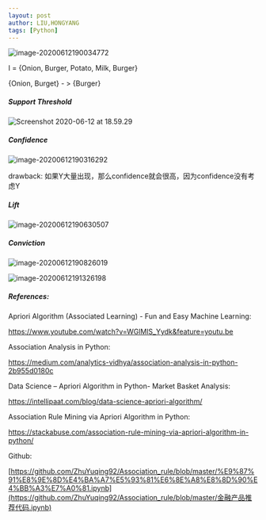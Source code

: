 ```yaml
---
layout: post
author: LIU,HONGYANG
tags: [Python]
---
```








![image-20200612190034772](https://tva1.sinaimg.cn/large/007S8ZIlgy1gfppjr6n4dj31fq0u0qv5.jpg)



I = {Onion, Burger, Potato, Milk, Burger}

{Onion, Burget}  - > {Burger}



##### Support Threshold



![Screenshot 2020-06-12 at 18.59.29](https://tva1.sinaimg.cn/large/007S8ZIlgy1gfppk7u386j31jj0u07wh.jpg)









#####  Confidence



![image-20200612190316292](https://tva1.sinaimg.cn/large/007S8ZIlgy1gfppmh6dtxj31hj0u04qq.jpg)



drawback: 如果Y大量出现，那么confidence就会很高，因为confidence没有考虑Y



##### Lift



![image-20200612190630507](https://tva1.sinaimg.cn/large/007S8ZIlgy1gfpppujdc1j31hh0u04qp.jpg)





##### Conviction



![image-20200612190826019](https://tva1.sinaimg.cn/large/007S8ZIlgy1gfpprumqrlj31eg0u0qv5.jpg)







![image-20200612191326198](https://tva1.sinaimg.cn/large/007S8ZIlgy1gfppx1wg91j31f90u0b29.jpg)





##### References:



Apriori Algorithm (Associated Learning) - Fun and Easy Machine Learning:

https://www.youtube.com/watch?v=WGlMlS_Yydk&feature=youtu.be



Association Analysis in Python:

https://medium.com/analytics-vidhya/association-analysis-in-python-2b955d0180c





Data Science – Apriori Algorithm in Python- Market Basket Analysis:

https://intellipaat.com/blog/data-science-apriori-algorithm/



Association Rule Mining via Apriori Algorithm in Python:

https://stackabuse.com/association-rule-mining-via-apriori-algorithm-in-python/



Github:

[https://github.com/ZhuYuqing92/Association_rule/blob/master/%E9%87%91%E8%9E%8D%E4%BA%A7%E5%93%81%E6%8E%A8%E8%8D%90%E4%BB%A3%E7%A0%81.ipynb](https://github.com/ZhuYuqing92/Association_rule/blob/master/金融产品推荐代码.ipynb)